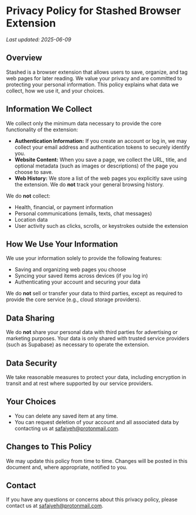 # Privacy Policy for Stashed Browser Extension

_Last updated: 2025-06-09_

## Overview

Stashed is a browser extension that allows users to save, organize, and tag web pages for later reading. We value your privacy and are committed to protecting your personal information. This policy explains what data we collect, how we use it, and your choices.

## Information We Collect

We collect only the minimum data necessary to provide the core functionality of the extension:

- **Authentication Information:** If you create an account or log in, we may collect your email address and authentication tokens to securely identify you.
- **Website Content:** When you save a page, we collect the URL, title, and optional metadata (such as images or descriptions) of the page you choose to save.
- **Web History:** We store a list of the web pages you explicitly save using the extension. We do **not** track your general browsing history.

We do **not** collect:
- Health, financial, or payment information
- Personal communications (emails, texts, chat messages)
- Location data
- User activity such as clicks, scrolls, or keystrokes outside the extension

## How We Use Your Information

We use your information solely to provide the following features:
- Saving and organizing web pages you choose
- Syncing your saved items across devices (if you log in)
- Authenticating your account and securing your data

We do **not** sell or transfer your data to third parties, except as required to provide the core service (e.g., cloud storage providers).

## Data Sharing

We do **not** share your personal data with third parties for advertising or marketing purposes. Your data is only shared with trusted service providers (such as Supabase) as necessary to operate the extension.

## Data Security

We take reasonable measures to protect your data, including encryption in transit and at rest where supported by our service providers.

## Your Choices

- You can delete any saved item at any time.
- You can request deletion of your account and all associated data by contacting us at safaiyeh@protonmail.com.

## Changes to This Policy

We may update this policy from time to time. Changes will be posted in this document and, where appropriate, notified to you.

## Contact

If you have any questions or concerns about this privacy policy, please contact us at safaiyeh@protonmail.com. 
